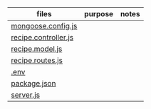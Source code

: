 |files | purpose | notes |
|------|--------|--------|
|[mongoose.config.js](./config/mongoose.config.js)||
|[recipe.controller.js](./controllers/recipe.controller.js)||
|[recipe.model.js](./models/recipe.model.js)||
|[recipe.routes.js](./routes/recipe.routes.js)||
|[.env](./.env)||
|[package.json](./package.json)||
|[server.js](./server.js)||
